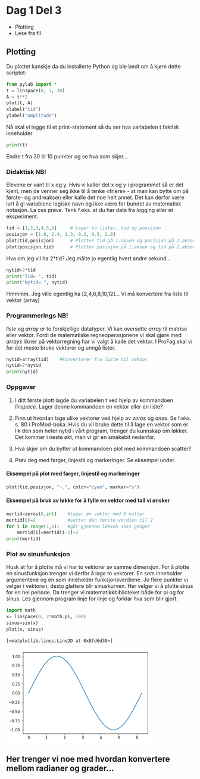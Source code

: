 
# Dag 1 Del 3
* Plotting
* Lese fra fil

## Plotting
Du plottet kanskje da du installerte Python og ble bedt om å kjøre dette scriptet: 


```python
from pylab import *
t = linspace(0, 3, 30)
A = t**2
plot(t, A)
xlabel("tid")
ylabel("amplitude")

```

Nå skal vi legge til et print-statement så du ser hva variabelen t faktisk inneholder


```python
print(t)
```

Endre t fra 30 til 10 punkter og se hva som skjer…

### Didaktisk NB!
Elevene er vant til x og y. Hvis vi kaller det x og y i programmet så er det kjent, men de venner seg ikke til å tenke «friere» - at man kan bytte om på første- og andreaksen eller kalle det noe helt annet. Det kan derfor være lurt å gi variablene logiske navn og ikke være for bundet av matematisk notasjon. 
La oss prøve. Tenk f.eks. at du har data fra logging eller et eksperiment.


```python
tid = [1,2,3,4,5,6]     # Lager to lister, tid og posisjon
posisjon = [1.0, 2.4, 1.3, 0.2, 0.5, 2.0]
plot(tid,posisjon)      # Plotter tid på 1.aksen og posisjon på 2.aksen 
plot(posisjon,tid)      # Plotter posisjon på 1.aksen og tid på 2.aksen
```

Hva om jeg vil ha 2*tid? Jeg målte jo egentlig hvert andre sekund…


```python
nytid=2*tid
print("Tid= ", tid)
print("Nytid= ", nytid)
```

Hmmmm. Jeg ville egentlig ha  [2,4,6,8,10,12]…
Vi må konvertere fra liste til vektor (array)

### Programmerings NB! 
*liste* og *array* er to forskjellige datatyper. Vi kan oversette *array* til matrise eller vektor. Fordi de matematiske regneoperasjonene vi skal gjøre med *arrays* likner på vektorregning har vi valgt å kalle det vektor. I ProFag skal vi for det meste bruke vektorer og unngå lister. 



```python
nytid=array(tid)	#konverterer fra liste til vektor
nytid=2*nytid
print(nytid)
```

### Oppgaver
1) I ditt første plott lagde du variabelen t ved hjelp av kommandoen *linspace*. Lager denne kommandoen en vektor eller en liste?

2) Finn ut hvordan lage ulike vektorer ved hjelp av *zeros* og *ones*. Se f.eks. s. 80 i ProMod-boka. Hvis du vil bruke dette til å lage en vektor som er lik den som heter nytid i vårt program, trenger du kunnskap om løkker. Det kommer i neste økt, men vi gir en smakebit nedenfor. 

3) Hva skjer om du bytter ut kommandoen plot med kommandoen scatter?

4) Prøv deg med farger, linjestil og markeringer. Se eksempel under. 

#### Eksempel på plot med farger, linjestil og markeringer


```python
plot(tid,posisjon, "-.", color="cyan", marker="s")
```

#### Eksempel på bruk av løkke for å fylle en vektor med tall vi ønsker


```python
mertid=zeros(6,int)    #lager en vektor med 6 nuller
mertid[0]=2            #setter den første verdien til 2
for i in range(1,6):   #går gjennom løkken seks ganger
    mertid[i]=mertid[i-1]+2
print(mertid)

```

### Plot av sinusfunksjon
Husk at for å plotte må vi har to vektorer av samme dimensjon. 
For å plotte en sinusfunksjon trenger vi derfor å lage to vektorer. En som inneholder argumentene og en som inneholder funksjonsverdiene. Jo flere punkter vi velger i vektoren, desto glattere blir sinuskurven. 
Her velger vi å plotte sinus for en hel periode. Da trenger vi matematikkbiblioteket både for pi og for sinus. 
Les gjennom program linje for linje og forklar hva som blir gjort.


```python
import math
x= linspace(0, 2*math.pi, 100)  
sinus=sin(x)
plot(x, sinus)
```




    [<matplotlib.lines.Line2D at 0x8fd6d30>]




![png](output_15_1.png)


## Her trenger vi noe med hvordan konvertere mellom radianer og grader...

